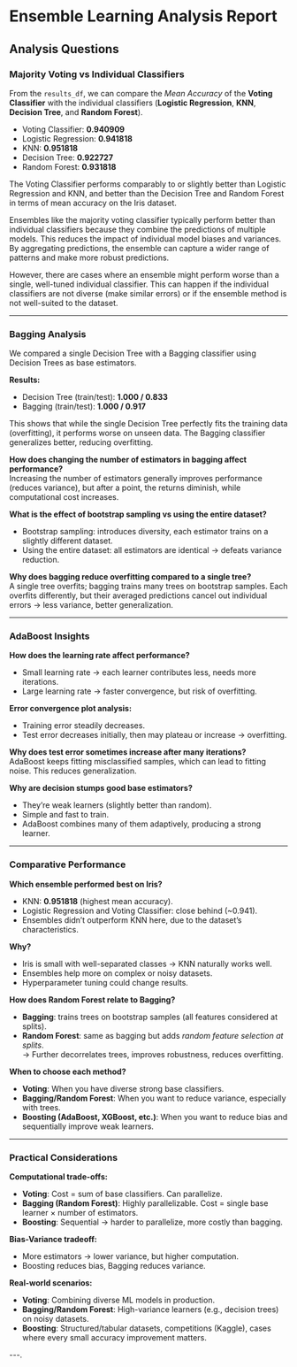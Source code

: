 # Ensemble Learning Analysis Report

## Analysis Questions

### Majority Voting vs Individual Classifiers
From the `results_df`, we can compare the *Mean Accuracy* of the **Voting Classifier** with the individual classifiers (**Logistic Regression**, **KNN**, **Decision Tree**, and **Random Forest**).

- Voting Classifier: **0.940909**  
- Logistic Regression: **0.941818**  
- KNN: **0.951818**  
- Decision Tree: **0.922727**  
- Random Forest: **0.931818**

The Voting Classifier performs comparably to or slightly better than Logistic Regression and KNN, and better than the Decision Tree and Random Forest in terms of mean accuracy on the Iris dataset.

Ensembles like the majority voting classifier typically perform better than individual classifiers because they combine the predictions of multiple models. This reduces the impact of individual model biases and variances. By aggregating predictions, the ensemble can capture a wider range of patterns and make more robust predictions.

However, there are cases where an ensemble might perform worse than a single, well-tuned individual classifier. This can happen if the individual classifiers are not diverse (make similar errors) or if the ensemble method is not well-suited to the dataset.

---

### Bagging Analysis
We compared a single Decision Tree with a Bagging classifier using Decision Trees as base estimators.

**Results:**
- Decision Tree (train/test): **1.000 / 0.833**  
- Bagging (train/test): **1.000 / 0.917**

This shows that while the single Decision Tree perfectly fits the training data (overfitting), it performs worse on unseen data. The Bagging classifier generalizes better, reducing overfitting.

**How does changing the number of estimators in bagging affect performance?**  
Increasing the number of estimators generally improves performance (reduces variance), but after a point, the returns diminish, while computational cost increases.

**What is the effect of bootstrap sampling vs using the entire dataset?**  
- Bootstrap sampling: introduces diversity, each estimator trains on a slightly different dataset.  
- Using the entire dataset: all estimators are identical → defeats variance reduction.  

**Why does bagging reduce overfitting compared to a single tree?**  
A single tree overfits; bagging trains many trees on bootstrap samples. Each overfits differently, but their averaged predictions cancel out individual errors → less variance, better generalization.

---

### AdaBoost Insights
**How does the learning rate affect performance?**  
- Small learning rate → each learner contributes less, needs more iterations.  
- Large learning rate → faster convergence, but risk of overfitting.  

**Error convergence plot analysis:**  
- Training error steadily decreases.  
- Test error decreases initially, then may plateau or increase → overfitting.  

**Why does test error sometimes increase after many iterations?**  
AdaBoost keeps fitting misclassified samples, which can lead to fitting noise. This reduces generalization.

**Why are decision stumps good base estimators?**  
- They’re weak learners (slightly better than random).  
- Simple and fast to train.  
- AdaBoost combines many of them adaptively, producing a strong learner.  

---

### Comparative Performance
**Which ensemble performed best on Iris?**  
- KNN: **0.951818** (highest mean accuracy).  
- Logistic Regression and Voting Classifier: close behind (~0.941).  
- Ensembles didn’t outperform KNN here, due to the dataset’s characteristics.

**Why?**  
- Iris is small with well-separated classes → KNN naturally works well.  
- Ensembles help more on complex or noisy datasets.  
- Hyperparameter tuning could change results.  

**How does Random Forest relate to Bagging?**  
- **Bagging**: trains trees on bootstrap samples (all features considered at splits).  
- **Random Forest**: same as bagging but adds *random feature selection at splits*.  
  → Further decorrelates trees, improves robustness, reduces overfitting.  

**When to choose each method?**  
- **Voting**: When you have diverse strong base classifiers.  
- **Bagging/Random Forest**: When you want to reduce variance, especially with trees.  
- **Boosting (AdaBoost, XGBoost, etc.)**: When you want to reduce bias and sequentially improve weak learners.  

---

### Practical Considerations

**Computational trade-offs:**
- **Voting**: Cost = sum of base classifiers. Can parallelize.  
- **Bagging (Random Forest)**: Highly parallelizable. Cost = single base learner × number of estimators.  
- **Boosting**: Sequential → harder to parallelize, more costly than bagging.  

**Bias-Variance tradeoff:**
- More estimators → lower variance, but higher computation.  
- Boosting reduces bias, Bagging reduces variance.  

**Real-world scenarios:**
- **Voting**: Combining diverse ML models in production.  
- **Bagging/Random Forest**: High-variance learners (e.g., decision trees) on noisy datasets.  
- **Boosting**: Structured/tabular datasets, competitions (Kaggle), cases where every small accuracy improvement matters.  

---.  
